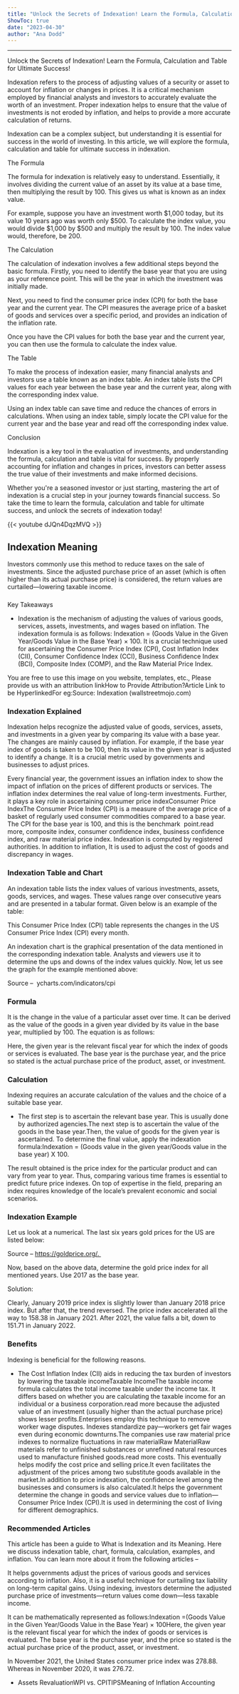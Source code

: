 ```yaml
---
title: "Unlock the Secrets of Indexation! Learn the Formula, Calculation and Table for Ultimate Success!"
ShowToc: true 
date: "2023-04-30"
author: "Ana Dodd"
---
```

*****
Unlock the Secrets of Indexation! Learn the Formula, Calculation and Table for Ultimate Success!

Indexation refers to the process of adjusting values of a security or asset to account for inflation or changes in prices. It is a critical mechanism employed by financial analysts and investors to accurately evaluate the worth of an investment. Proper indexation helps to ensure that the value of investments is not eroded by inflation, and helps to provide a more accurate calculation of returns.

Indexation can be a complex subject, but understanding it is essential for success in the world of investing. In this article, we will explore the formula, calculation and table for ultimate success in indexation.

The Formula

The formula for indexation is relatively easy to understand. Essentially, it involves dividing the current value of an asset by its value at a base time, then multiplying the result by 100. This gives us what is known as an index value.

For example, suppose you have an investment worth $1,000 today, but its value 10 years ago was worth only $500. To calculate the index value, you would divide $1,000 by $500 and multiply the result by 100. The index value would, therefore, be 200.

The Calculation

The calculation of indexation involves a few additional steps beyond the basic formula. Firstly, you need to identify the base year that you are using as your reference point. This will be the year in which the investment was initially made.

Next, you need to find the consumer price index (CPI) for both the base year and the current year. The CPI measures the average price of a basket of goods and services over a specific period, and provides an indication of the inflation rate.

Once you have the CPI values for both the base year and the current year, you can then use the formula to calculate the index value.

The Table

To make the process of indexation easier, many financial analysts and investors use a table known as an index table. An index table lists the CPI values for each year between the base year and the current year, along with the corresponding index value.

Using an index table can save time and reduce the chances of errors in calculations. When using an index table, simply locate the CPI value for the current year and the base year and read off the corresponding index value.

Conclusion

Indexation is a key tool in the evaluation of investments, and understanding the formula, calculation and table is vital for success. By properly accounting for inflation and changes in prices, investors can better assess the true value of their investments and make informed decisions.

Whether you're a seasoned investor or just starting, mastering the art of indexation is a crucial step in your journey towards financial success. So take the time to learn the formula, calculation and table for ultimate success, and unlock the secrets of indexation today!

{{< youtube dJQn4DqzMVQ >}} 



## Indexation Meaning
 
Investors commonly use this method to reduce taxes on the sale of investments. Since the adjusted purchase price of an asset (which is often higher than its actual purchase price) is considered, the return values are curtailed—lowering taxable income.
 

 
### 
Key Takeaways

 
- Indexation is the mechanism of adjusting the values of various goods, services, assets, investments, and wages based on inflation. The indexation formula is as follows:                                                 Indexation = (Goods Value in the Given Year/Goods Value in the Base Year) × 100. It is a crucial technique used for ascertaining the Consumer Price Index (CPI), Cost Inflation Index (CII), Consumer Confidence Index (CCI), Business Confidence Index (BCI), Composite Index (COMP), and the Raw Material Price Index.

 
 You are free to use this image on you website, templates, etc.,  Please provide us with an attribution linkHow to Provide Attribution?Article Link to be HyperlinkedFor eg:Source: Indexation (wallstreetmojo.com) 
 
### Indexation Explained
 
Indexation helps recognize the adjusted value of goods, services, assets, and investments in a given year by comparing its value with a base year. The changes are mainly caused by inflation. For example, if the base year index of goods is taken to be 100, then its value in the given year is adjusted to identify a change. It is a crucial metric used by governments and businesses to adjust prices. 
 
Every financial year, the government issues an inflation index to show the impact of inflation on the prices of different products or services. The inflation index determines the real value of long-term investments. Further, it plays a key role in ascertaining consumer price indexConsumer Price IndexThe Consumer Price Index (CPI) is a measure of the average price of a basket of regularly used consumer commodities compared to a base year. The CPI for the base year is 100, and this is the benchmark  point.read more, composite index, consumer confidence index, business confidence index, and raw material price index. Indexation is computed by registered authorities. In addition to inflation, It is used to adjust the cost of goods and discrepancy in wages.
 
### Indexation Table and Chart
 
An indexation table lists the index values of various investments, assets, goods, services, and wages. These values range over consecutive years and are presented in a tabular format. Given below is an example of the table:
 
This Consumer Price Index (CPI) table represents the changes in the US Consumer Price Index (CPI) every month.
 
An indexation chart is the graphical presentation of the data mentioned in the corresponding indexation table. Analysts and viewers use it to determine the ups and downs of the index values quickly. Now, let us see the graph for the example mentioned above:
 
Source –  ycharts.com/indicators/cpi
 
### Formula
 
It is the change in the value of a particular asset over time. It can be derived as the value of the goods in a given year divided by its value in the base year, multiplied by 100. The equation is as follows:
 
Here, the given year is the relevant fiscal year for which the index of goods or services is evaluated. The base year is the purchase year, and the price so stated is the actual purchase price of the product, asset, or investment.
 
### Calculation
 
Indexing requires an accurate calculation of the values and the choice of a suitable base year.
 
- The first step is to ascertain the relevant base year. This is usually done by authorized agencies.The next step is to ascertain the value of the goods in the base year.Then, the value of goods for the given year is ascertained. To determine the final value, apply the indexation formula:Indexation = (Goods value in the given year/Goods value in the base year) X 100.

 
The result obtained is the price index for the particular product and can vary from year to year. Thus, comparing various time frames is essential to predict future price indexes. On top of expertise in the field, preparing an index requires knowledge of the locale’s prevalent economic and social scenarios.
 
### Indexation Example
 
Let us look at a numerical. The last six years gold prices for the US are listed below:
 
Source – https://goldprice.org/. 
 
Now, based on the above data, determine the gold price index for all mentioned years. Use 2017 as the base year.
 
Solution:
 
Clearly, January 2019 price index is slightly lower than January 2018 price index. But after that, the trend reversed. The price index accelerated all the way to 158.38 in January 2021. After 2021, the value falls a bit, down to 151.71 in January 2022.
 
### Benefits
 
Indexing is beneficial for the following reasons.
 
- The Cost Inflation Index (CII) aids in reducing the tax burden of investors by lowering the taxable incomeTaxable IncomeThe taxable income formula calculates the total income taxable under the income tax. It differs based on whether you are calculating the taxable income for an individual or a business corporation.read more because the adjusted value of an investment (usually higher than the actual purchase price) shows lesser profits.Enterprises employ this technique to remove worker wage disputes. Indexes standardize pay—workers get fair wages even during economic downturns.The companies use raw material price indexes to normalize fluctuations in raw materialRaw MaterialRaw materials refer to unfinished substances or unrefined natural resources used to manufacture finished goods.read more costs. This eventually helps modify the cost price and selling price.It even facilitates the adjustment of the prices among two substitute goods available in the market.In addition to price indexation, the confidence level among the businesses and consumers is also calculated.It helps the government determine the change in goods and service values due to inflation—Consumer Price Index (CPI).It is used in determining the cost of living for different demographics.

 
### Recommended Articles
 
This article has been a guide to What is Indexation and its Meaning. Here we discuss indexation table, chart, formula, calculation, examples, and inflation. You can learn more about it from the following articles –
 
It helps governments adjust the prices of various goods and services according to inflation. Also, it is a useful technique for curtailing tax liability on long-term capital gains. Using indexing, investors determine the adjusted purchase price of investments—return values come down—less taxable income.
 
It can be mathematically represented as follows:Indexation =(Goods Value in the Given Year/Goods Value in the Base Year) × 100Here, the given year is the relevant fiscal year for which the index of goods or services is evaluated. The base year is the purchase year, and the price so stated is the actual purchase price of the product, asset, or investment.
 
In November 2021, the United States consumer price index was 278.88. Whereas in November 2020, it was 276.72.
 
- Assets RevaluationWPI vs. CPITIPSMeaning of Inflation Accounting




